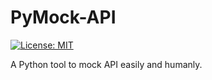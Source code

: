 # PyMock-API

[![License: MIT](https://img.shields.io/badge/License-MIT-yellow.svg)](https://opensource.org/licenses/MIT)

A Python tool to mock API easily and humanly.
